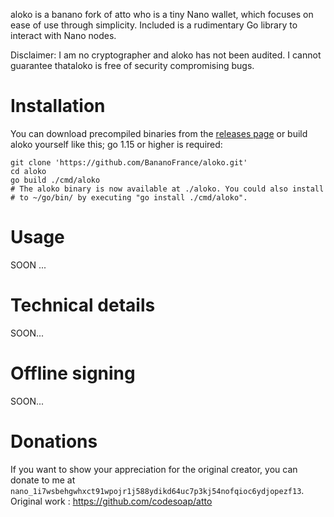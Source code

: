 
aloko is a banano fork of atto who is a tiny Nano wallet, which focuses on ease of use through
simplicity. Included is a rudimentary Go library to interact with Nano
nodes.

Disclaimer: I am no cryptographer and aloko has not been audited. I
cannot guarantee thataloko is free of security compromising bugs.

# Installation
You can download precompiled binaries from the [releases
page](https://github.com/BananoFrance/aloko/releases) or build aloko yourself
like this; go 1.15 or higher is required:

```shell
git clone 'https://github.com/BananoFrance/aloko.git'
cd aloko
go build ./cmd/aloko
# The aloko binary is now available at ./aloko. You could also install
# to ~/go/bin/ by executing "go install ./cmd/aloko".
```
# Usage
SOON ...

# Technical details
SOON...

# Offline signing
SOON...

# Donations
If you want to show your appreciation for the original creator, you can donate to me at
`nano_1i7wsbehgwhxct91wpojr1j588ydikd64uc7p3kj54nofqioc6ydjopezf13`.
Original work : https://github.com/codesoap/atto